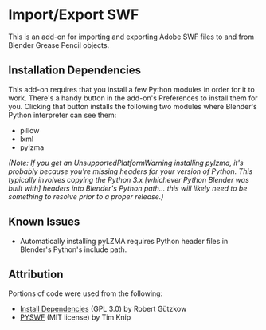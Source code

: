 # Import/Export SWF

This is an add-on for importing and exporting Adobe SWF files to and from Blender Grease Pencil objects.

## Installation Dependencies

This add-on requires that you install a few Python modules in order for it to work. There's a handy button in the add-on's Preferences to install them for you. Clicking that button installs the following two modules where Blender's Python interpreter can see them:

  * pillow
  * lxml
  * pylzma

*(Note: If you get an UnsupportedPlatformWarning installing pylzma, it's probably because you're missing headers for your version of Python. This typically involves copying the Python 3.x [whichever Python Blender was built with] headers into Blender's Python path... this will likely need to be something to resolve prior to a proper release.)*

## Known Issues

  * Automatically installing pyLZMA requires Python header files in Blender's Python's include path.

## Attribution

Portions of code were used from the following:

  * [Install Dependencies](https://github.com/robertguetzkow/blender-python-examples/) (GPL 3.0) by Robert Gützkow
  * [PYSWF](https://github.com/timknip/pyswf) (MIT license) by Tim Knip
